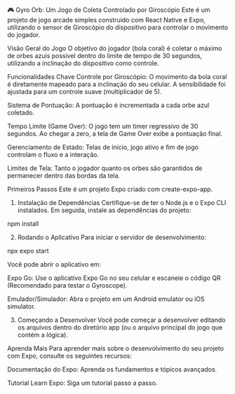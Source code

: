 🎮 Gyro Orb: Um Jogo de Coleta Controlado por Giroscópio
Este é um projeto de jogo arcade simples construído com React Native e Expo, utilizando o sensor de Giroscópio do dispositivo para controlar o movimento do jogador.

Visão Geral do Jogo
O objetivo do jogador (bola coral) é coletar o máximo de orbes azuis possível dentro do limite de tempo de 30 segundos, utilizando a inclinação do dispositivo como controle.

Funcionalidades Chave
Controle por Giroscópio: O movimento da bola coral é diretamente mapeado para a inclinação do seu celular. A sensibilidade foi ajustada para um controle suave (multiplicador de 5).

Sistema de Pontuação: A pontuação é incrementada a cada orbe azul coletado.

Tempo Limite (Game Over): O jogo tem um timer regressivo de 30 segundos. Ao chegar a zero, a tela de Game Over exibe a pontuação final.

Gerenciamento de Estado: Telas de início, jogo ativo e fim de jogo controlam o fluxo e a interação.

Limites de Tela: Tanto o jogador quanto os orbes são garantidos de permanecer dentro das bordas da tela.

Primeiros Passos
Este é um projeto Expo criado com create-expo-app.

1. Instalação de Dependências
Certifique-se de ter o Node.js e o Expo CLI instalados. Em seguida, instale as dependências do projeto:

npm install

2. Rodando o Aplicativo
Para iniciar o servidor de desenvolvimento:

npx expo start

Você pode abrir o aplicativo em:

Expo Go: Use o aplicativo Expo Go no seu celular e escaneie o código QR (Recomendado para testar o Gyroscope).

Emulador/Simulador: Abra o projeto em um Android emulator ou iOS simulator.

3. Começando a Desenvolver
Você pode começar a desenvolver editando os arquivos dentro do diretório app (ou o arquivo principal do jogo que contém a lógica).

Aprenda Mais
Para aprender mais sobre o desenvolvimento do seu projeto com Expo, consulte os seguintes recursos:

Documentação do Expo: Aprenda os fundamentos e tópicos avançados.

Tutorial Learn Expo: Siga um tutorial passo a passo.